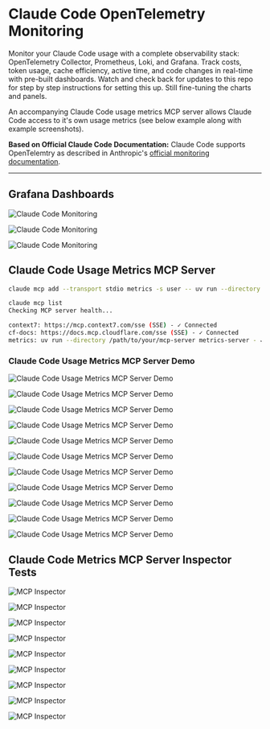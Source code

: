 # Claude Code OpenTelemetry Monitoring

Monitor your Claude Code usage with a complete observability stack: OpenTelemetry Collector, Prometheus, Loki, and Grafana. Track costs, token usage, cache efficiency, active time, and code changes in real-time with pre-built dashboards. Watch and check back for updates to this repo for step by step instructions for setting this up. Still fine-tuning the charts and panels. 

An accompanying Claude Code usage metrics MCP server allows Claude Code access to it's own usage metrics (see below example along with example screenshots).

**Based on Official Claude Code Documentation:** Claude Code supports OpenTelemtry as described in Anthropic's [official monitoring documentation](https://docs.claude.com/en/docs/claude-code/monitoring-usage).

---

## Grafana Dashboards

![Claude Code Monitoring](screenshots/claude-code-opentelemetry-grafana-prometheus-loki-1.png)

![Claude Code Monitoring](screenshots/claude-code-opentelemetry-grafana-prometheus-loki-2.png)

![Claude Code Monitoring](screenshots/claude-code-opentelemetry-grafana-prometheus-loki-3.png)

## Claude Code Usage Metrics MCP Server

```bash
claude mcp add --transport stdio metrics -s user -- uv run --directory /path/to/your/mcp-server metrics-server
```

```bash
claude mcp list
Checking MCP server health...

context7: https://mcp.context7.com/sse (SSE) - ✓ Connected
cf-docs: https://docs.mcp.cloudflare.com/sse (SSE) - ✓ Connected
metrics: uv run --directory /path/to/your/mcp-server metrics-server - ✓ Connected
```

### Claude Code Usage Metrics MCP Server Demo

![Claude Code Usage Metrics MCP Server Demo](screenshots/claude-code-opentelemetry-mcp-server-demo-2.png)

![Claude Code Usage Metrics MCP Server Demo](screenshots/claude-code-opentelemetry-mcp-server-demo-3.png)

![Claude Code Usage Metrics MCP Server Demo](screenshots/claude-code-opentelemetry-mcp-server-demo-4.png)

![Claude Code Usage Metrics MCP Server Demo](screenshots/claude-code-opentelemetry-mcp-server-demo-5.png)

![Claude Code Usage Metrics MCP Server Demo](screenshots/claude-code-opentelemetry-mcp-server-demo-6.png)

![Claude Code Usage Metrics MCP Server Demo](screenshots/claude-code-opentelemetry-mcp-server-demo-7.png)

![Claude Code Usage Metrics MCP Server Demo](screenshots/claude-code-opentelemetry-mcp-server-demo-8.png)

![Claude Code Usage Metrics MCP Server Demo](screenshots/claude-code-opentelemetry-mcp-server-demo-9.png)

![Claude Code Usage Metrics MCP Server Demo](screenshots/claude-code-opentelemetry-mcp-server-demo-11.png)

![Claude Code Usage Metrics MCP Server Demo](screenshots/claude-code-opentelemetry-mcp-server-demo-12.png)

![Claude Code Usage Metrics MCP Server Demo](screenshots/claude-code-opentelemetry-mcp-server-demo-13.png)

## Claude Code Metrics MCP Server Inspector Tests

![MCP Inspector](screenshots/claude-code-opentelemetry-mcp-server-inspector-tests-1.png)

![MCP Inspector](screenshots/claude-code-opentelemetry-mcp-server-inspector-tests-2.png)

![MCP Inspector](screenshots/claude-code-opentelemetry-mcp-server-inspector-tests-3.png)

![MCP Inspector](screenshots/claude-code-opentelemetry-mcp-server-inspector-tests-4.png)

![MCP Inspector](screenshots/claude-code-opentelemetry-mcp-server-inspector-tests-5.png)

![MCP Inspector](screenshots/claude-code-opentelemetry-mcp-server-inspector-tests-6.png)

![MCP Inspector](screenshots/claude-code-opentelemetry-mcp-server-inspector-tests-7.png)

![MCP Inspector](screenshots/claude-code-opentelemetry-mcp-server-inspector-tests-8.png)

![MCP Inspector](screenshots/claude-code-opentelemetry-mcp-server-inspector-tests-9.png)
